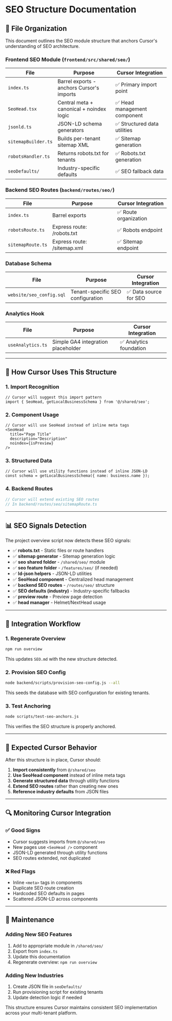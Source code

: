 # SEO Structure Documentation

## 📁 **File Organization**

This document outlines the SEO module structure that anchors Cursor's understanding of SEO architecture.

### Frontend SEO Module (`frontend/src/shared/seo/`)

| File | Purpose | Cursor Integration |
|------|---------|-------------------|
| `index.ts` | Barrel exports - anchors Cursor's imports | ✅ Primary import point |
| `SeoHead.tsx` | Central meta + canonical + noindex logic | ✅ Head management component |
| `jsonld.ts` | JSON-LD schema generators | ✅ Structured data utilities |
| `sitemapBuilder.ts` | Builds per-tenant sitemap XML | ✅ Sitemap generation |
| `robotsHandler.ts` | Returns robots.txt for tenants | ✅ Robots.txt generation |
| `seoDefaults/` | Industry-specific defaults | ✅ SEO fallback data |

### Backend SEO Routes (`backend/routes/seo/`)

| File | Purpose | Cursor Integration |
|------|---------|-------------------|
| `index.ts` | Barrel exports | ✅ Route organization |
| `robotsRoute.ts` | Express route: /robots.txt | ✅ Robots endpoint |
| `sitemapRoute.ts` | Express route: /sitemap.xml | ✅ Sitemap endpoint |

### Database Schema

| File | Purpose | Cursor Integration |
|------|---------|-------------------|
| `website/seo_config.sql` | Tenant-specific SEO configuration | ✅ Data source for SEO |

### Analytics Hook

| File | Purpose | Cursor Integration |
|------|---------|-------------------|
| `useAnalytics.ts` | Simple GA4 integration placeholder | ✅ Analytics foundation |

---

## 🔧 **How Cursor Uses This Structure**

### 1. **Import Recognition**
```tsx
// Cursor will suggest this import pattern
import { SeoHead, getLocalBusinessSchema } from '@/shared/seo';
```

### 2. **Component Usage**
```tsx
// Cursor will use SeoHead instead of inline meta tags
<SeoHead 
  title="Page Title" 
  description="Description" 
  noindex={isPreview} 
/>
```

### 3. **Structured Data**
```tsx
// Cursor will use utility functions instead of inline JSON-LD
const schema = getLocalBusinessSchema({ name: business.name });
```

### 4. **Backend Routes**
```ts
// Cursor will extend existing SEO routes
// In backend/routes/seo/sitemapRoute.ts
```

---

## 📊 **SEO Signals Detection**

The project overview script now detects these SEO signals:

- ✅ **robots.txt** - Static files or route handlers
- ✅ **sitemap generator** - Sitemap generation logic
- ✅ **seo shared folder** - `/shared/seo/` module
- ✅ **seo feature folder** - `/features/seo/` (if needed)
- ✅ **ld-json helpers** - JSON-LD utilities
- ✅ **SeoHead component** - Centralized head management
- ✅ **backend SEO routes** - `/routes/seo/` structure
- ✅ **SEO defaults (industry)** - Industry-specific fallbacks
- ✅ **preview route** - Preview page detection
- ✅ **head manager** - Helmet/NextHead usage

---

## 🚀 **Integration Workflow**

### 1. **Regenerate Overview**
```bash
npm run overview
```
This updates `SEO.md` with the new structure detected.

### 2. **Provision SEO Config**
```bash
node backend/scripts/provision-seo-config.js --all
```
This seeds the database with SEO configuration for existing tenants.

### 3. **Test Anchoring**
```bash
node scripts/test-seo-anchors.js
```
This verifies the SEO structure is properly anchored.

---

## 🎯 **Expected Cursor Behavior**

After this structure is in place, Cursor should:

1. **Import consistently** from `@/shared/seo`
2. **Use SeoHead component** instead of inline meta tags
3. **Generate structured data** through utility functions
4. **Extend SEO routes** rather than creating new ones
5. **Reference industry defaults** from JSON files

---

## 🔍 **Monitoring Cursor Integration**

### ✅ **Good Signs**
- Cursor suggests imports from `@/shared/seo`
- New pages use `<SeoHead />` component
- JSON-LD generated through utility functions
- SEO routes extended, not duplicated

### ❌ **Red Flags**
- Inline `<meta>` tags in components
- Duplicate SEO route creation
- Hardcoded SEO defaults in pages
- Scattered JSON-LD across components

---

## 📝 **Maintenance**

### Adding New SEO Features
1. Add to appropriate module in `/shared/seo/`
2. Export from `index.ts`
3. Update this documentation
4. Regenerate overview: `npm run overview`

### Adding New Industries
1. Create JSON file in `seoDefaults/`
2. Run provisioning script for existing tenants
3. Update detection logic if needed

This structure ensures Cursor maintains consistent SEO implementation across your multi-tenant platform.
